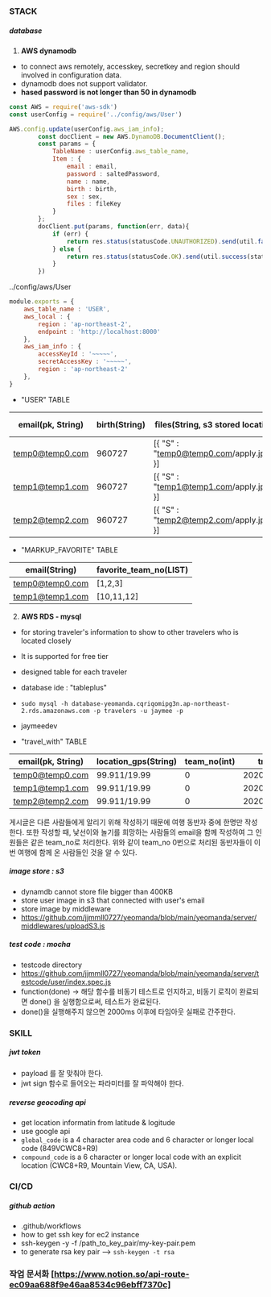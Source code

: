 ### STACK

##### database 
1. <strong>AWS dynamodb</strong>
- to connect aws remotely, accesskey, secretkey and region should involved in configuration data.
- dynamodb does not support validator.
- <strong>hased password is not longer than 50 in dynamodb</strong>

``` javascript
const AWS = require('aws-sdk')
const userConfig = require('../config/aws/User')

AWS.config.update(userConfig.aws_iam_info);
        const docClient = new AWS.DynamoDB.DocumentClient();
        const params = {
            TableName : userConfig.aws_table_name,
            Item : {
                email : email,
                password : saltedPassword,
                name : name,
                birth : birth,
                sex : sex,
                files : fileKey
            }
        };
        docClient.put(params, function(err, data){
            if (err) {
                return res.status(statusCode.UNAUTHORIZED).send(util.fail(statusCode.UNAUTHORIZED, responseMessage.SIGN_UP_FAIL))
            } else {
                return res.status(statusCode.OK).send(util.success(statusCode.OK, responseMessage.SIGN_UP_SUCCESS))
            }
        })
```

../config/aws/User

```javascript
module.exports = {
    aws_table_name : 'USER',
    aws_local : {
        region : 'ap-northeast-2',
        endpoint : 'http://localhost:8000'  
    },
    aws_iam_info : {
        accessKeyId : '~~~~~',
        secretAccessKey : '~~~~~',
        region : 'ap-northeast-2'
    },
}
```

- "USER" TABLE

|email(pk, String)|birth(String)|files(String, s3 stored location)|name(String)|password(String, encrypted)|sex(String)|
|---|---|---|---|---|---|
|temp0@temp0.com|960727|[{ "S" : "temp0@temp0.com/apply.jpeg" }]|temp0|fe4972@fn2%fnw|M|
|temp1@temp1.com|960727|[{ "S" : "temp1@temp1.com/apply.jpeg" }]|temp1|28yhk2hid$#|M|
|temp2@temp2.com|960727|[{ "S" : "temp2@temp2.com/apply.jpeg" }]|temp2|iou87GI8H@#dwd2|M|

- "MARKUP_FAVORITE" TABLE

|email(String)|favorite_team_no(LIST)|
|---|---|
|temp0@temp0.com|[1,2,3]|
|temp1@temp1.com|[10,11,12]|

2. <strong>AWS RDS - mysql</strong>
- for storing traveler's information to show to other travelers who is located closely
- It is supported for free tier
- designed table for each traveler
- database ide : "tableplus"
- `sudo mysql -h database-yeomanda.cqriqomipg3n.ap-northeast-2.rds.amazonaws.com -p travelers -u jaymee -p`
- jaymeedev




- "travel_with" TABLE

|email(pk, String)|location_gps(String)|team_no(int)|travelDate(String)|isfinished(int)|
|---|---|---|---|---|
|temp0@temp0.com|99.911/19.99|0|2020/01/02~2020/01/30|0|
|temp1@temp1.com|99.911/19.99|0|2020/01/02~2020/01/30|0|
|temp2@temp2.com|99.911/19.99|0|2020/01/02~2020/01/30|0|

게시글은 다른 사람들에게 알리기 위해 작성하기 때문에 여행 동반자 중에 한명만 작성한다. 또한 작성할 때, 낯선이와 놀기를 희망하는 사람들의 email을 함께 작성하여 그 인원들은 같은 team_no로 처리한다. 위와 같이 team_no 0번으로 처리된 동반자들이 이번 여행에 함께 온 사람들인 것을 알 수 있다. 


##### image store : s3 
- dynamdb cannot store file bigger than 400KB
- store user image in s3 that connected with user's email
- store image by middleware
- <https://github.com/jjmmll0727/yeomanda/blob/main/yeomanda/server/middlewares/uploadS3.js>


##### test code : mocha
- testcode directory
- <https://github.com/jjmmll0727/yeomanda/blob/main/yeomanda/server/testcode/user/index.spec.js>
- function(done) -> 해당 함수를 비동기 테스트로 인지하고, 비동기 로직이 완료되면 done() 을 실행함으로써, 테스트가 완료된다. 
- done()을 실행해주지 않으면 2000ms 이후에 타임아웃 실패로 간주한다. 


### SKILL
##### jwt token
- payload 를 잘 맞춰야 한다. 
- jwt sign 함수로 들어오는 파라미터를 잘 파악해야 한다. 


##### reverse geocoding api
- get location informatin from latitude & logitude 
- use google api
- `global_code` is a 4 character area code and 6 character or longer local code (849VCWC8+R9)
- `compound_code` is a 6 character or longer local code with an explicit location (CWC8+R9, Mountain View, CA, USA).


### CI/CD
##### github action
- .github/workflows
- how to get ssh key for ec2 instance
- ssh-keygen -y -f /path_to_key_pair/my-key-pair.pem 
- to generate rsa key pair --> `ssh-keygen -t rsa`


### 작업 문서화 [https://www.notion.so/api-route-ec09aa688f9e46aa8534c96ebff7370c]